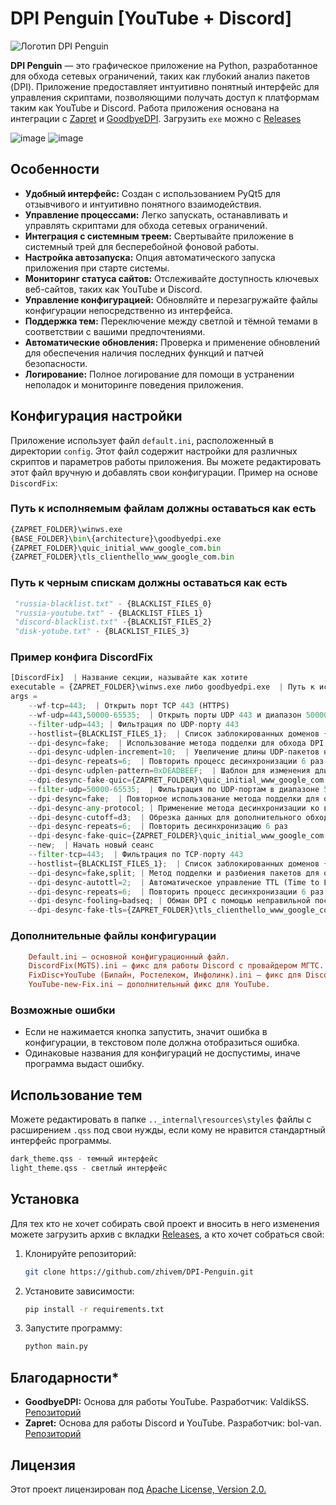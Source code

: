 # DPI Penguin [YouTube + Discord]

![Логотип DPI Penguin](resources/icon/newicon.ico)

**DPI Penguin** — это графическое приложение на Python, разработанное для обхода сетевых ограничений, таких как глубокий анализ пакетов (DPI). Приложение предоставляет интуитивно понятный интерфейс для управления скриптами, позволяющими получать доступ к платформам таким как YouTube и Discord. Работа приложения основана на интеграции с [Zapret](https://github.com/bol-van/zapret) и [GoodbyeDPI](https://github.com/ValdikSS/GoodbyeDPI). Загрузить `exe` можно c [Releases](https://github.com/zhivem/DPI-Penguin/releases)

![image](https://github.com/user-attachments/assets/c431c993-0f60-46d7-bcc9-bd75a4479e4f)
![image](https://github.com/user-attachments/assets/7568e004-110f-4168-b231-cd4ee4679efc)

## Особенности

- **Удобный интерфейс:** Создан с использованием PyQt5 для отзывчивого и интуитивно понятного взаимодействия.
- **Управление процессами:** Легко запускать, останавливать и управлять скриптами для обхода сетевых ограничений.
- **Интеграция с системным треем:** Свертывайте приложение в системный трей для бесперебойной фоновой работы.
- **Настройка автозапуска:** Опция автоматического запуска приложения при старте системы.
- **Мониторинг статуса сайтов:** Отслеживайте доступность ключевых веб-сайтов, таких как YouTube и Discord.
- **Управление конфигурацией:** Обновляйте и перезагружайте файлы конфигурации непосредственно из интерфейса.
- **Поддержка тем:** Переключение между светлой и тёмной темами в соответствии с вашими предпочтениями.
- **Автоматические обновления:** Проверка и применение обновлений для обеспечения наличия последних функций и патчей безопасности.
- **Логирование:** Полное логирование для помощи в устранении неполадок и мониторинге поведения приложения.

## Конфигурация настройки

Приложение использует файл `default.ini`, расположенный в директории `config`. Этот файл содержит настройки для различных скриптов и параметров работы приложения. Вы можете редактировать этот файл вручную и добавлять свои конфигурации. Пример на основе `DiscordFix`:

### Путь к исполняемым файлам должны оставаться как есть 

```py
{ZAPRET_FOLDER}\winws.exe
{BASE_FOLDER}\bin\{architecture}\goodbyedpi.exe
{ZAPRET_FOLDER}\quic_initial_www_google_com.bin 
{ZAPRET_FOLDER}\tls_clienthello_www_google_com.bin
```
### Путь к черным спискам должны оставаться как есть 

```py
 "russia-blacklist.txt" - {BLACKLIST_FILES_0}
 "russia-youtube.txt" - {BLACKLIST_FILES_1}
 "discord-blacklist.txt" -{BLACKLIST_FILES_2}
 "disk-yotube.txt" - {BLACKLIST_FILES_3}
```
### Пример конфига DiscordFix

```py
[DiscordFix]  | Название секции, называйте как хотите
executable = {ZAPRET_FOLDER}\winws.exe либо goodbyedpi.exe  | Путь к исполняемому файлу для обхода блокировок
args = 
    --wf-tcp=443;  | Открыть порт TCP 443 (HTTPS)
    --wf-udp=443,50000-65535;  | Открыть порты UDP 443 и диапазон 50000-65535 для использования
    --filter-udp=443; | Фильтрация по UDP-порту 443
    --hostlist={BLACKLIST_FILES_1};  | Список заблокированных доменов {BLACKLIST_FILES_1}
    --dpi-desync=fake;  | Использование метода подделки для обхода DPI
    --dpi-desync-udplen-increment=10;  | Увеличение длины UDP-пакетов на 10 байт
    --dpi-desync-repeats=6;  | Повторить процесс десинхронизации 6 раз
    --dpi-desync-udplen-pattern=0xDEADBEEF;  | Шаблон для изменения длины UDP-пакетов
    --dpi-desync-fake-quic={ZAPRET_FOLDER}\quic_initial_www_google_com.bin;  | Использование поддельного трафика QUIC
    --filter-udp=50000-65535;  | Фильтрация по UDP-портам в диапазоне 50000-65535
    --dpi-desync=fake;  | Повторное использование метода подделки для обхода DPI
    --dpi-desync-any-protocol; | Применение метода десинхронизации ко всем протоколам
    --dpi-desync-cutoff=d3;  | Обрезка данных для дополнительного обхода DPI
    --dpi-desync-repeats=6;  | Повторить десинхронизацию 6 раз
    --dpi-desync-fake-quic={ZAPRET_FOLDER}\quic_initial_www_google_com.bin;  | Повторное использование поддельного QUIC трафика
    --new;  | Начать новый сеанс
    --filter-tcp=443;  | Фильтрация по TCP-порту 443
    --hostlist={BLACKLIST_FILES_1};  | Список заблокированных доменов {BLACKLIST_FILES_1}
    --dpi-desync=fake,split; | Метод подделки и разбиения пакетов для обхода DPI
    --dpi-desync-autottl=2;  | Автоматическое управление TTL (Time to Live)
    --dpi-desync-repeats=6;  | Повторить процесс десинхронизации 6 раз
    --dpi-desync-fooling=badseq; | Обман DPI с помощью неправильной последовательности пакетов
    --dpi-desync-fake-tls={ZAPRET_FOLDER}\tls_clienthello_www_google_com.bin;  // Использование поддельного TLS трафика
```
### Дополнительные файлы конфигурации
```ini
    Default.ini — основной конфигурационный файл. 
    DiscordFix(MGTS).ini — фикс для работы Discord с провайдером МГТС.
    FixDisc+YouTube (Билайн, Ростелеком, Инфолинк).ini — фикс для Discord и YouTube для провайдеров Билайн, Ростелеком, Инфолинк.
    YouTube-new-Fix.ini — дополнительный фикс для YouTube.
```
### Возможные ошибки

- Если не нажимается кнопка запустить, значит ошибка в конфигурации, в текстовом поле должна отобразиться ошибка.
- Одинаковые названия для конфигураций не доспустимы, иначе программа выдаст ошибку.

## Использование тем
Можете редактировать в папке `.._internal\resources\styles` файлы с расширением `.qss` под свои нужды, если кому не нравится стандартный интерфейс программы.
```py
dark_theme.qss - темный интерфейс
light_theme.qss - светлый интерфейс
```

## Установка

Для тех кто не хочет собирать свой проект и вносить в него изменения можете загрузить архив с вкладки [Releases](https://github.com/zhivem/DPI-Penguin/releases), а кто хочет собраться свой:

1. Клонируйте репозиторий:

    ```bash
    git clone https://github.com/zhivem/DPI-Penguin.git 
    ```

2. Установите зависимости:

    ```bash
    pip install -r requirements.txt
    ```

3. Запустите программу:

    ```bash
    python main.py
    ```

## Благодарности*
- **GoodbyeDPI:** Основа для работы YouTube. Разработчик: ValdikSS. [Репозиторий](https://github.com/ValdikSS/GoodbyeDPI)
- **Zapret:** Основа для работы Discord и YouTube. Разработчик: bol-van. [Репозиторий](https://github.com/bol-van/zapret)

## Лицензия 
Этот проект лицензирован под [Apache License, Version 2.0.](https://raw.githubusercontent.com/zhivem/DPI-Penguin/refs/heads/main/LICENSE)

